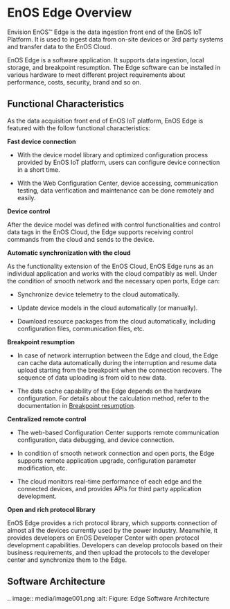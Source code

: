 # EnOS Edge Overview

Envision EnOS™ Edge is the data ingestion front end of the EnOS IoT Platform. It is used to ingest data from on-site devices or 3rd party systems and transfer data to the EnOS Cloud.

EnOS Edge is a software application. It supports data ingestion, local
storage, and breakpoint resumption. The Edge software can be installed
in various hardware to meet different project requirements about
performance, costs, security, brand and so on.

## Functional Characteristics

As the data acquisition front end of EnOS IoT platform, EnOS Edge is
featured with the follow functional characteristics:

**Fast device connection**

- With the device model library and optimized configuration process provided by EnOS IoT platform, users can configure device connection in a short time.

- With the Web Configuration Center, device accessing, communication testing, data verification and maintenance can be done remotely and easily.

**Device control**

After the device model was defined with control functionalities and control data tags in the EnOS Cloud, the Edge supports receiving control commands from the cloud and sends to the device.

**Automatic synchronization with the cloud**

As the functionality extension of the EnOS Cloud, EnOS Edge runs as an individual application and works with the cloud compatibly as well.
Under the condition of smooth network and the necessary open ports, Edge
can:

- Synchronize device telemetry to the cloud automatically.

- Update device models in the cloud automatically (or manually).

- Download resource packages from the cloud automatically, including configuration files, communication files, etc.

**Breakpoint resumption**

- In case of network interruption between the Edge and cloud, the Edge can cache data automatically during the interruption and resume data upload starting from the breakpoint when the connection recovers. The sequence of data uploading is from old to new data.

- The data cache capability of the Edge depends on the hardware configuration. For details about the calculation method, refer to the documentation in [Breakpoint resumption](edge_specification/breakpoint_resumption).

**Centralized remote control**

- The web-based Configuration Center supports remote communication configuration, data debugging, and device connection.

- In condition of smooth network connection and open ports, the Edge supports remote application upgrade, configuration parameter modification, etc.

- The cloud monitors real-time performance of each edge and the connected devices, and provides APIs for third party application development.

**Open and rich protocol library**

EnOS Edge provides a rich protocol library, which supports connection of almost all the devices currently used by the power industry. Meanwhile, it provides developers on EnOS Developer Center with open protocol development capabilities. Developers can develop protocols based on
their business requirements, and then upload the protocols to the developer center and synchronize them to the Edge.

## Software Architecture

.. image:: media/image001.png
   :alt: Figure: Edge Software Architecture

<!--end-->
